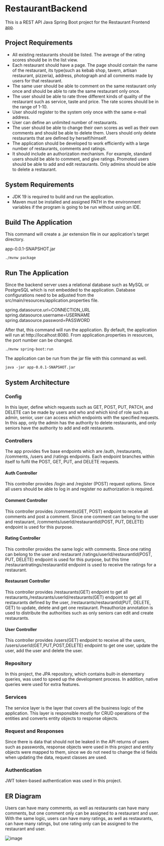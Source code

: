 # RestaurantBackend
This is a REST API Java Spring Boot project for the Restaurant Frontend [app](https://github.com/bilalsarac/RestaurantFrontend).

## Project Requirements
* All existing restaurants should be listed. The average of the rating scores should be in the list view.
* Each restaurant should have a page. The page should contain the name of the restaurant, its type(such as kebab shop, tavern, artisan restaurant, pizzeria), address, photograph and all comments made by users for that restaurant.
* The same user should be able to comment on the same restaurant only once and should be able to rate the same restaurant only once.
* The user should be able to rate three different kinds of quality of the restaurant such as service, taste and price. The rate scores should be in the range of 1-10.
* User should register to the system only once with the same e-mail address.
* User can define an unlimited number of restaurants.
* The user should be able to change their own scores as well as their own comments and should be able to delete them. Users should only delete restaurants that are defined by herself/himself.
* The application should be developed to work efficiently with a large number of restaurants, comments and ratings.
* It should include an authorization mechanism. For example, standard users should be able to comment, and give ratings. Promoted users should be able to add and edit restaurants. Only admins should be able to delete a restaurant.

## System Requirements

* JDK 19 is required to build and run the application.
* Maven must be installed and assigned PATH in the environment variables if the program is going to be run without using an IDE.

## Build The Application

This command will create a .jar extension file in our application's target directory.

app-0.0.1-SNAPSHOT.jar

`./mvnw package`

## Run The Application
Since the backend server uses a relational database such as MySQL or PostgreSQL which is not embedded to the application. Database configurations need to be adjusted from the src/main/resources/application.properties file. 

spring.datasource.url=CONNECTION_URL
spring.datasource.username=USERNAME
spring.datasource.password=PASSWORD

After that, this command will run the application. By default, the application will run at http://localhost:8080. From application.properties in resources, the port number can be changed.

`./mvnw spring-boot:run`

The application can be run from the jar file with this command as well.

`java -jar app-0.0.1-SNAPSHOT.jar`

## System Architecture

### Config
In this layer, define which requests such as GET, POST, PUT, PATCH, and DELETE can be made by users and who and which kind of role such as admin, senior, user can access which endpoints with the specified requests. In this app, only the admin has the authority to delete restaurants, and only seniors have the authority to add and edit restaurants.

### Controllers
The app provides five base endpoints which are /auth, /restaurants, /comments, /users and /ratings endpoints. Each endpoint branches within itself to fulfil the POST, GET, PUT, and DELETE requests.
#### Auth Controller
This controller provides /login and /register (POST) request options. Since all users should be able to log in and register no authorization is required.
#### Comment Controller
This controller provides /comments(GET, POST) endpoint to receive all comments and post a comment. Since one comment can belong to the user and restaurant, /comments/userId/restaurantId(POST, PUT, DELETE) endpoint is used for this purpose.
#### Rating Controller
This controller provides the same logic with comments. Since one rating can belong to the user and restaurant /ratings/userId/restaurantId(POST, PUT, DELETE) endpoint is used for this purpose, but this time /restaurantratings/restaurantId endpoint is used to receive the ratings for a restaurant.
#### Restaurant Controller
This controller provides /restaurants(GET) endpoint to get all restaurants,/restaurants/userId/restaurants(GET) endpoint to get all restaurants defined by the user, /restaurants/restaurantId(PUT, DELETE, GET) to update, delete and get one restaurant. Preauthorize annotation is used to distribute the authorities such as only seniors can edit and create restaurants.
#### User Controller
This controller provides /users(GET) endpoint to receive all the users, /users/userId(GET,PUT,POST,DELETE) endpoint to get one user, update the user, add the user and delete the user.
### Repository
In this project, the JPA repository, which contains built-in elementary queries, was used to speed up the development process. In addition, native queries were used for extra features.
### Services
The service layer is the layer that covers all the business logic of the application. This layer is responsible mostly for CRUD operations of the entities and converts entity objects to response objects. 
### Request and Responses
Since there is data that should not be leaked in the API returns of users such as passwords, response objects were used in this project and entity objects were mapped to them, since we do not need to change the id fields when updating the data, request classes are used.
### Authentication
JWT token-based authentication was used in this project.

## ER Diagram
Users can have many comments, as well as restaurants can have many comments, but one comment only can be assigned to a restaurant and user. With the same logic, users can have many ratings, as well as restaurants, can have many ratings, but one rating only can be assigned to the restaurant and user.

![image](https://github.com/bilalsarac/RestaurantBackend/assets/80422331/7cc410df-db2c-40c9-9683-94117905703c)
